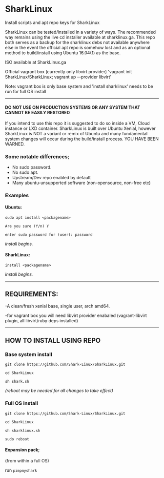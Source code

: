 # SharkLinux
Install scripts and apt repo keys for SharkLinux

SharkLinux can be tested/installed in a variety of ways. The recommended way remains using the live cd installer available at sharklinux.ga. This repo both serves as a backup for the sharklinux debs not available anywhere else in the event the official apt repo is somehow lost and as an optional method to build/install using Ubuntu 16.04(1) as the base.

ISO available at SharkLinux.ga

Official vagrant box (currently only libvirt provider) 'vagrant init SharkLinux/SharkLinux; vagrant up --provider libvirt'

Note: vagrant box is only base system and 'install sharklinux'  needs to be run for full OS install 
___

#### DO NOT USE ON PRODUCTION SYSTEMS OR ANY SYSTEM THAT CANNOT BE EASILY RESTORED

If you intend to use this repo it is suggested to do so inside a VM, Cloud instance or LXD container. 
SharkLinux is built over Ubuntu Xenial, however SharkLinux is NOT a variant or remix of Ubuntu and many fundamental system changes will occur during the build/install process. YOU HAVE BEEN WARNED.


### Some notable differences;
- No sudo password. 
- No sudo apt.
- Upstream/Dev repo enabled by default
- Many ubuntu-unsupported software (non-opensource, non-free etc)

### Examples

#### Ubuntu:

`sudo apt install <packagename>`

`Are you sure (Y/n) Y`

`enter sudo password for (user): password`

_install begins._


#### SharkLinux:

`install <packagename>`

_install begins._

___
## REQUIREMENTS:

-A clean/fresh xenial base, single user, arch amd64.

-for vagrant box you will need libvirt provider enabaled (vagrant-libvirt plugin, all libvirt/ruby deps installed)

___

## HOW TO INSTALL USING REPO

### Base system install

`git clone https://github.com/Shark-Linux/SharkLinux.git`

`cd SharkLinux`

`sh shark.sh`

_(reboot may be needed for all changes to take effect)_


### Full OS install

`git clone https://github.com/Shark-Linux/SharkLinux.git`

`cd SharkLinux`

`sh sharklinux.sh`

`sudo reboot`


#### Expansion pack;

(from within a full OS)

run `pimpmyshark`




